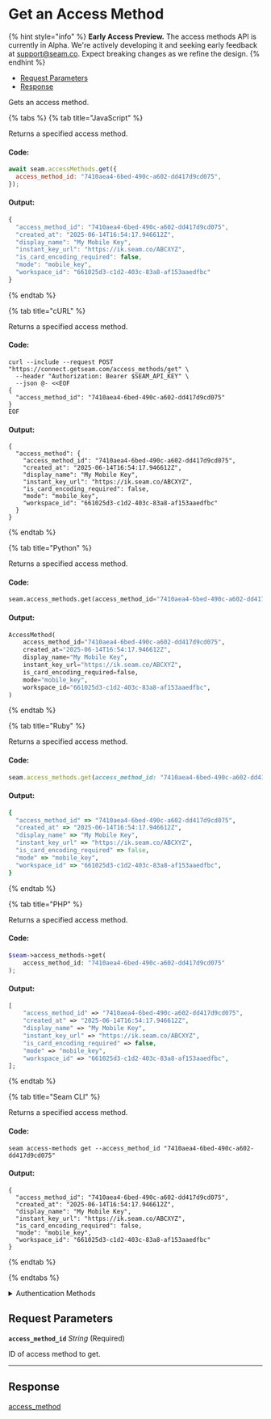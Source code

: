 # Get an Access Method
{% hint style="info" %}
**Early Access Preview.** The access methods API is currently in Alpha. We're actively developing it and seeking early feedback at [support@seam.co](mailto:support@seam.co). Expect breaking changes as we refine the design.
{% endhint %}

- [Request Parameters](#request-parameters)
- [Response](#response)

Gets an access method.


{% tabs %}
{% tab title="JavaScript" %}

Returns a specified access method.

#### Code:

```javascript
await seam.accessMethods.get({
  access_method_id: "7410aea4-6bed-490c-a602-dd417d9cd075",
});
```

#### Output:

```javascript
{
  "access_method_id": "7410aea4-6bed-490c-a602-dd417d9cd075",
  "created_at": "2025-06-14T16:54:17.946612Z",
  "display_name": "My Mobile Key",
  "instant_key_url": "https://ik.seam.co/ABCXYZ",
  "is_card_encoding_required": false,
  "mode": "mobile_key",
  "workspace_id": "661025d3-c1d2-403c-83a8-af153aaedfbc"
}
```
{% endtab %}

{% tab title="cURL" %}

Returns a specified access method.

#### Code:

```curl
curl --include --request POST "https://connect.getseam.com/access_methods/get" \
  --header "Authorization: Bearer $SEAM_API_KEY" \
  --json @- <<EOF
{
  "access_method_id": "7410aea4-6bed-490c-a602-dd417d9cd075"
}
EOF
```

#### Output:

```curl
{
  "access_method": {
    "access_method_id": "7410aea4-6bed-490c-a602-dd417d9cd075",
    "created_at": "2025-06-14T16:54:17.946612Z",
    "display_name": "My Mobile Key",
    "instant_key_url": "https://ik.seam.co/ABCXYZ",
    "is_card_encoding_required": false,
    "mode": "mobile_key",
    "workspace_id": "661025d3-c1d2-403c-83a8-af153aaedfbc"
  }
}
```
{% endtab %}

{% tab title="Python" %}

Returns a specified access method.

#### Code:

```python
seam.access_methods.get(access_method_id="7410aea4-6bed-490c-a602-dd417d9cd075")
```

#### Output:

```python
AccessMethod(
    access_method_id="7410aea4-6bed-490c-a602-dd417d9cd075",
    created_at="2025-06-14T16:54:17.946612Z",
    display_name="My Mobile Key",
    instant_key_url="https://ik.seam.co/ABCXYZ",
    is_card_encoding_required=false,
    mode="mobile_key",
    workspace_id="661025d3-c1d2-403c-83a8-af153aaedfbc",
)
```
{% endtab %}

{% tab title="Ruby" %}

Returns a specified access method.

#### Code:

```ruby
seam.access_methods.get(access_method_id: "7410aea4-6bed-490c-a602-dd417d9cd075")
```

#### Output:

```ruby
{
  "access_method_id" => "7410aea4-6bed-490c-a602-dd417d9cd075",
  "created_at" => "2025-06-14T16:54:17.946612Z",
  "display_name" => "My Mobile Key",
  "instant_key_url" => "https://ik.seam.co/ABCXYZ",
  "is_card_encoding_required" => false,
  "mode" => "mobile_key",
  "workspace_id" => "661025d3-c1d2-403c-83a8-af153aaedfbc",
}
```
{% endtab %}

{% tab title="PHP" %}

Returns a specified access method.

#### Code:

```php
$seam->access_methods->get(
    access_method_id: "7410aea4-6bed-490c-a602-dd417d9cd075"
);
```

#### Output:

```php
[
    "access_method_id" => "7410aea4-6bed-490c-a602-dd417d9cd075",
    "created_at" => "2025-06-14T16:54:17.946612Z",
    "display_name" => "My Mobile Key",
    "instant_key_url" => "https://ik.seam.co/ABCXYZ",
    "is_card_encoding_required" => false,
    "mode" => "mobile_key",
    "workspace_id" => "661025d3-c1d2-403c-83a8-af153aaedfbc",
];
```
{% endtab %}

{% tab title="Seam CLI" %}

Returns a specified access method.

#### Code:

```seam_cli
seam access-methods get --access_method_id "7410aea4-6bed-490c-a602-dd417d9cd075"
```

#### Output:

```seam_cli
{
  "access_method_id": "7410aea4-6bed-490c-a602-dd417d9cd075",
  "created_at": "2025-06-14T16:54:17.946612Z",
  "display_name": "My Mobile Key",
  "instant_key_url": "https://ik.seam.co/ABCXYZ",
  "is_card_encoding_required": false,
  "mode": "mobile_key",
  "workspace_id": "661025d3-c1d2-403c-83a8-af153aaedfbc"
}
```
{% endtab %}

{% endtabs %}


<details>

<summary>Authentication Methods</summary>

- API key
- Personal access token
  <br>Must also include the `seam-workspace` header in the request.

To learn more, see [Authentication](https://docs.seam.co/latest/api/authentication).
</details>

## Request Parameters

**`access_method_id`** *String* (Required)

ID of access method to get.

---


## Response

[access\_method](.)


